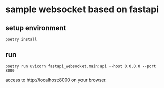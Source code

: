 # sample websocket based on fastapi

## setup environment

```shell
poetry install
```

## run

```shell
poetry run uvicorn fastapi_websocket.main:api --host 0.0.0.0 --port 8000
```

access to http://localhost:8000 on your browser.
